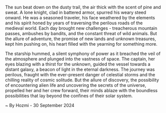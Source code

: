 
The sun beat down on the dusty trail, the air thick with the scent of pine and sweat.  A lone knight, clad in battered armor, spurred his weary steed onward.  He was a seasoned traveler, his face weathered by the elements and his spirit honed by years of traversing the perilous roads of the medieval world.  Each day brought new challenges - treacherous mountain passes, ambushes by bandits, and the constant threat of wild animals.  But the allure of adventure, the promise of new lands and unknown treasures, kept him pushing on, his heart filled with the yearning for something more. 

The starship hummed, a silent symphony of power as it breached the veil of the atmosphere and plunged into the vastness of space.  The captain, her eyes blazing with a thirst for the unknown, guided the vessel towards a distant galaxy, a beacon of light in the eternal darkness.  The journey was perilous, fraught with the ever-present danger of celestial storms and the chilling reality of cosmic solitude.  But the allure of discovery, the possibility of encountering alien life and uncovering the secrets of the universe, propelled her and her crew forward, their minds ablaze with the boundless possibilities that lay beyond the confines of their solar system.  

~ By Hozmi - 30 September 2024
